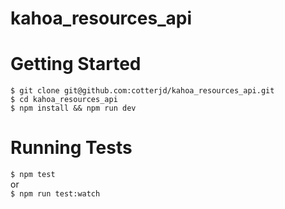 # kahoa_resources_api

# Getting Started
`$ git clone git@github.com:cotterjd/kahoa_resources_api.git`<br>
`$ cd kahoa_resources_api`<br>
`$ npm install && npm run dev`<br>

# Running Tests
`$ npm test`<br>
or <br>
`$ npm run test:watch`<br>
